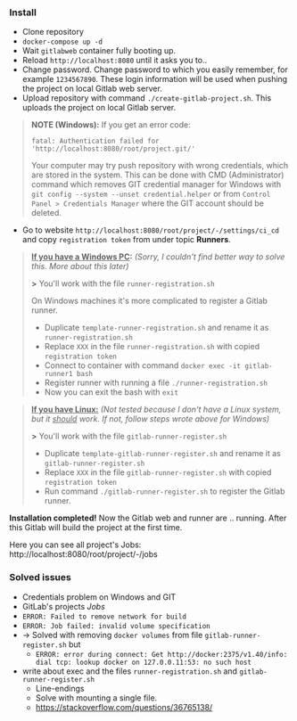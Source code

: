 ### Install
- Clone repository
- `docker-compose up -d`
- Wait `gitlabweb` container fully booting up.
 - Reload `http://localhost:8080` until it asks you to..
 - Change password. Change password to which you easily remember, for example `1234567890`. These login information will be used when pushing the project on local Gitlab web server.
- Upload repository with command `./create-gitlab-project.sh`. This uploads the project on local Gitlab server.

>**NOTE (Windows):**
> If you get an error code:
>
>`fatal: Authentication failed for 'http://localhost:8080/root/project.git/'`
>
> Your computer may try push repository with wrong credentials, which are stored in the system. This can be done with CMD (Administrator) command which removes GIT credential manager for Windows with `git config --system --unset credential.helper` or from `Control Panel > Credentials Manager` where the GIT account should be deleted.

- Go to website `http://localhost:8080/root/project/-/settings/ci_cd` and copy `registration token` from under topic **Runners**.  

> **<ins>If you have a Windows PC</ins>:** *(Sorry, I couldn't find better way to solve this. More about this later)*
>
> **>** You'll work with the file `runner-registration.sh`
>
> On Windows machines it's more complicated to register a Gitlab runner.
>
> - Duplicate `template-runner-registration.sh` and rename it as `runner-registration.sh`
> - Replace `XXX` in the file `runner-registration.sh` with copied `registration token`
> - Connect to container with command `docker exec -it gitlab-runner1 bash`
> - Register runner with running a file `./runner-registration.sh`
> - Now you can exit the bash with `exit`

> **<ins>If you have Linux:</ins>** *(Not tested because I don't have a Linux system, but it <ins>should</ins> work. If not, follow steps wrote above for Windows)*
>
> **>** You'll work with the file `gitlab-runner-register.sh`
>
> - Duplicate `template-gitlab-runner-register.sh` and rename it as `gitlab-runner-register.sh`
> - Replace `XXX` in the file `gitlab-runner-register.sh` with copied `registration token`
> - Run command `./gitlab-runner-register.sh` to register the Gitlab runner.

**Installation completed!** Now the Gitlab web and runner are .. running. After this Gitlab will build the project at the first time.

Here you can see all project's Jobs: http://localhost:8080/root/project/-/jobs

### Solved issues
- Credentials problem on Windows and GIT
- GitLab's projects *Jobs*
 - `ERROR: Failed to remove network for build`
 - `ERROR: Job failed: invalid volume specification`
 - -> Solved with removing `docker volumes` from file `gitlab-runner-register.sh` but
   - `ERROR: error during connect: Get http://docker:2375/v1.40/info: dial tcp: lookup docker on 127.0.0.11:53: no such host`
 - write about exec and the files `runner-registration.sh` and `gitlab-runner-register.sh`
   - Line-endings
   - Solve with mounting a single file.
   - https://stackoverflow.com/questions/36765138/
